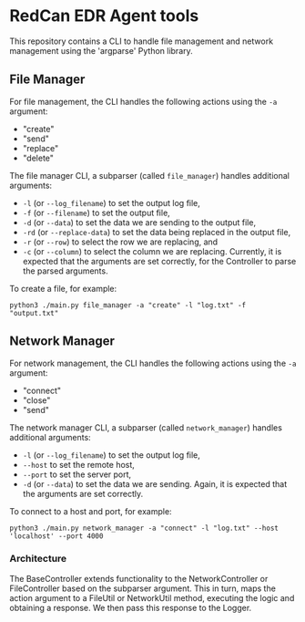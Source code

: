 # RedCan EDR Agent tools

This repository contains a CLI to handle file management and network management using the 'argparse' Python library.

## File Manager
For file management, the CLI handles the following actions using the `-a` argument:
- "create"
- "send"
- "replace"
- "delete"

The file manager CLI, a subparser (called `file_manager`) handles additional arguments:
- `-l` (or `--log_filename`) to set the output log file,
- `-f` (or `--filename`) to set the output file,
- `-d` (or `--data`) to set the data we are sending to the output file,
- `-rd` (or `--replace-data`) to set the data being replaced in the output file, 
- `-r` (or `--row`) to select the row we are replacing, and
- `-c` (or `--column`) to select the column we are replacing.
Currently, it is expected that the arguments are set correctly, for the Controller to parse the parsed arguments.

To create a file, for example:
```
python3 ./main.py file_manager -a "create" -l "log.txt" -f "output.txt"
```

## Network Manager
For network management, the CLI handles the following actions using the `-a` argument:
- "connect"
- "close"
- "send"

The network manager CLI, a subparser (called `network_manager`) handles additional arguments:
- `-l` (or `--log_filename`) to set the output log file,
- `--host` to set the remote host,
- `--port` to set the server port,
- `-d` (or `--data`) to set the data we are sending.
Again, it is expected that the arguments are set correctly.

To connect to a host and port, for example:
```
python3 ./main.py network_manager -a "connect" -l "log.txt" --host 'localhost' --port 4000
```

### Architecture
The BaseController extends functionality to the NetworkController or FileController based on the subparser argument. This in turn, maps the action argument to a FileUtil or NetworkUtil method, executing the logic and obtaining a response. We then pass this response to the Logger.

